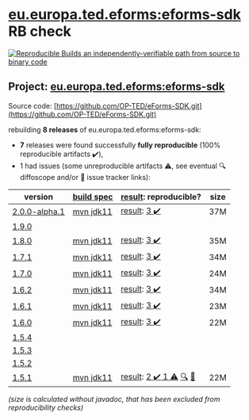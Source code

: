 [eu.europa.ted.eforms:eforms-sdk](https://central.sonatype.com/artifact/eu.europa.ted.eforms/eforms-sdk/versions) RB check
=======

[![Reproducible Builds](https://reproducible-builds.org/images/logos/rb.svg) an independently-verifiable path from source to binary code](https://reproducible-builds.org/)

## Project: [eu.europa.ted.eforms:eforms-sdk](https://central.sonatype.com/artifact/eu.europa.ted.eforms/eforms-sdk/versions)

Source code: [https://github.com/OP-TED/eForms-SDK.git](https://github.com/OP-TED/eForms-SDK.git)

rebuilding **8 releases** of eu.europa.ted.eforms:eforms-sdk:
- **7** releases were found successfully **fully reproducible** (100% reproducible artifacts :heavy_check_mark:),
- 1 had issues (some unreproducible artifacts :warning:, see eventual :mag: diffoscope and/or :memo: issue tracker links):

| version | [build spec](/BUILDSPEC.md) | [result](https://reproducible-builds.org/docs/jvm/): reproducible? | size |
| -- | --------- | ------ | -- |
| [2.0.0-alpha.1](https://central.sonatype.com/artifact/eu.europa.ted.eforms/eforms-sdk/2.0.0-alpha.1/pom) | [mvn jdk11](eforms-sdk-2.0.0-alpha.1.buildspec) | [result](eforms-sdk-2.0.0-alpha.1.buildinfo): [3 :heavy_check_mark: ](eforms-sdk-2.0.0-alpha.1.buildcompare) | 37M |
| [1.9.0](https://central.sonatype.com/artifact/eu.europa.ted.eforms/eforms-sdk/1.9.0/pom) | | | |
| [1.8.0](https://central.sonatype.com/artifact/eu.europa.ted.eforms/eforms-sdk/1.8.0/pom) | [mvn jdk11](eforms-sdk-1.8.0.buildspec) | [result](eforms-sdk-1.8.0.buildinfo): [3 :heavy_check_mark: ](eforms-sdk-1.8.0.buildcompare) | 35M |
| [1.7.1](https://central.sonatype.com/artifact/eu.europa.ted.eforms/eforms-sdk/1.7.1/pom) | [mvn jdk11](eforms-sdk-1.7.1.buildspec) | [result](eforms-sdk-1.7.1.buildinfo): [3 :heavy_check_mark: ](eforms-sdk-1.7.1.buildcompare) | 34M |
| [1.7.0](https://central.sonatype.com/artifact/eu.europa.ted.eforms/eforms-sdk/1.7.0/pom) | [mvn jdk11](eforms-sdk-1.7.0.buildspec) | [result](eforms-sdk-1.7.0.buildinfo): [3 :heavy_check_mark: ](eforms-sdk-1.7.0.buildcompare) | 24M |
| [1.6.2](https://central.sonatype.com/artifact/eu.europa.ted.eforms/eforms-sdk/1.6.2/pom) | [mvn jdk11](eforms-sdk-1.6.2.buildspec) | [result](eforms-sdk-1.6.2.buildinfo): [3 :heavy_check_mark: ](eforms-sdk-1.6.2.buildcompare) | 34M |
| [1.6.1](https://central.sonatype.com/artifact/eu.europa.ted.eforms/eforms-sdk/1.6.1/pom) | [mvn jdk11](eforms-sdk-1.6.1.buildspec) | [result](eforms-sdk-1.6.1.buildinfo): [3 :heavy_check_mark: ](eforms-sdk-1.6.1.buildcompare) | 23M |
| [1.6.0](https://central.sonatype.com/artifact/eu.europa.ted.eforms/eforms-sdk/1.6.0/pom) | [mvn jdk11](eforms-sdk-1.6.0.buildspec) | [result](eforms-sdk-1.6.0.buildinfo): [3 :heavy_check_mark: ](eforms-sdk-1.6.0.buildcompare) | 22M |
| [1.5.4](https://central.sonatype.com/artifact/eu.europa.ted.eforms/eforms-sdk/1.5.4/pom) | | | |
| [1.5.3](https://central.sonatype.com/artifact/eu.europa.ted.eforms/eforms-sdk/1.5.3/pom) | | | |
| [1.5.2](https://central.sonatype.com/artifact/eu.europa.ted.eforms/eforms-sdk/1.5.2/pom) | | | |
| [1.5.1](https://central.sonatype.com/artifact/eu.europa.ted.eforms/eforms-sdk/1.5.1/pom) | [mvn jdk11](eforms-sdk-1.5.1.buildspec) | [result](eforms-sdk-1.5.1.buildinfo): [2 :heavy_check_mark:  1 :warning:](eforms-sdk-1.5.1.buildcompare) [:mag:](eforms-sdk-1.5.1.diffoscope) [:memo:](https://github.com/OP-TED/eForms-SDK/pull/309) | 22M |

<i>(size is calculated without javadoc, that has been excluded from reproducibility checks)</i>
